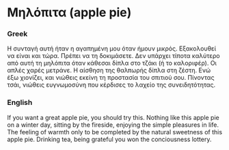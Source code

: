 # Μηλόπιτα (apple pie)

### Greek

Η συνταγή αυτή ήταν η αγαπημένη μου όταν ήμουν μικρός. Εξακολουθεί να είναι και τώρα. Πρέπει να τη δοκιμάσετε. Δεν υπάρχει τίποτα καλύτερο από αυτή τη μηλόπιτα όταν κάθεσαι δίπλα στο τζάκι (ή το καλοριφέρ). Οι απλές χαρές μετράνε. Η αίσθηση της θαλπωρής δίπλα στη ζέστη. Ενώ έξω χιονίζει, και νιώθεις εκείνη τη προστασία του σπιτιού σου. Πίνοντας τσάι, νιώθεις ευγνωμοσύνη που κέρδισες το λαχείο της συνειδητότητας.

### English

If you want a great apple pie, you should try this. Nothing like this apple pie on a winter day, sitting by the fireside, enjoying the simple pleasures in life. The feeling of warmth only to be completed by the natural sweetness of this apple pie. Drinking tea, being grateful you won the conciousness lottery.
